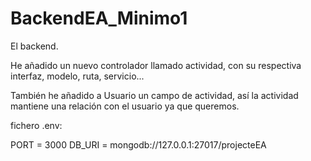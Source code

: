 # BackendEA_Minimo1
 
El backend.

He añadido un nuevo controlador llamado actividad, con su respectiva interfaz, modelo, ruta, servicio...

También he añadido a Usuario un campo de actividad, así la actividad mantiene una relación con el usuario ya que queremos.

fichero .env:

PORT = 3000
DB_URI = mongodb://127.0.0.1:27017/projecteEA
